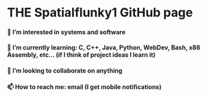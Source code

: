 # THE Spatialflunky1 GitHub page
#### 👀 I’m interested in systems and software
#### 🌱 I’m currently learning: C, C++, Java, Python, WebDev, Bash, x86 Assembly, etc... (if I think of project ideas I learn it)
#### 💞️ I’m looking to collaborate on anything
#### 📫 How to reach me: email (I get mobile notifications)

<!---
spatialflunky1/spatialflunky1 is a ✨ special ✨ repository because its `README.md` (this file) appears on your GitHub profile.
You can click the Preview link to take a look at your changes.
--->

